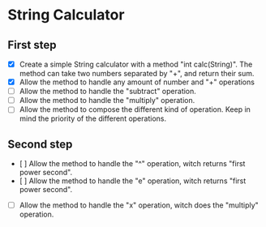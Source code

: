String Calculator
=================

First step
----------
* [X] Create a simple String calculator with a method "int calc(String)". The method can take two numbers separated by "+", and return their sum.
* [X] Allow the method to handle any amount of number and "+" operations
* [ ] Allow the method to handle the "subtract" operation.
* [ ] Allow the method to handle the "multiply" operation.
* [ ] Allow the method to compose the different kind of operation. Keep in mind the priority of the different operations.

Second step
-----------
* [ ] Allow the method to handle the "^" operation, witch returns "first power second".
* [ ] Allow the method to handle the "e" operation, witch returns "first power second".
* [ ] Allow the method to handle the "x" operation, witch does the "multiply" operation.